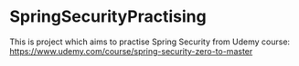 # SpringSecurityPractising
This is project which aims to practise Spring Security from Udemy course: https://www.udemy.com/course/spring-security-zero-to-master
